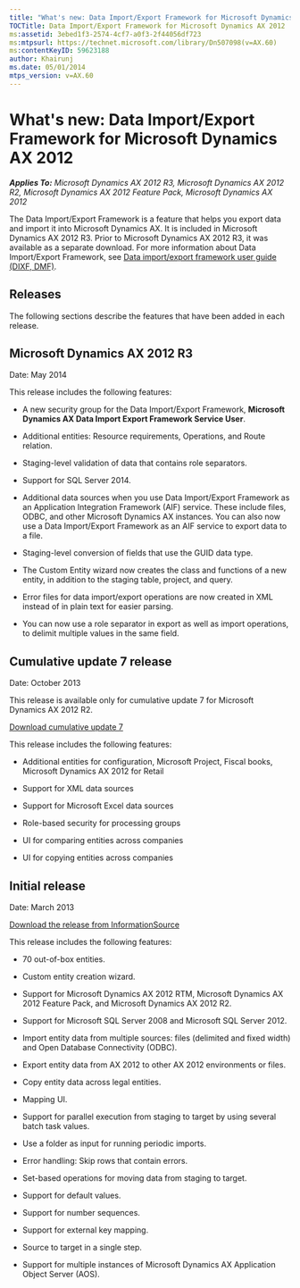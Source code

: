 ```yaml
---
title: "What's new: Data Import/Export Framework for Microsoft Dynamics AX 2012"
TOCTitle: Data Import/Export Framework for Microsoft Dynamics AX 2012
ms:assetid: 3ebed1f3-2574-4cf7-a0f3-2f44056df723
ms:mtpsurl: https://technet.microsoft.com/library/Dn507098(v=AX.60)
ms:contentKeyID: 59623188
author: Khairunj
ms.date: 05/01/2014
mtps_version: v=AX.60
---
```


# What's new: Data Import/Export Framework for Microsoft Dynamics AX 2012 


_**Applies To:** Microsoft Dynamics AX 2012 R3, Microsoft Dynamics AX 2012 R2, Microsoft Dynamics AX 2012 Feature Pack, Microsoft Dynamics AX 2012_

The Data Import/Export Framework is a feature that helps you export data and import it into Microsoft Dynamics AX. It is included in Microsoft Dynamics AX 2012 R3. Prior to Microsoft Dynamics AX 2012 R3, it was available as a separate download. For more information about Data Import/Export Framework, see [Data import/export framework user guide (DIXF, DMF)](data-import-export-framework-user-guide-dixf-dmf.md).

## Releases

The following sections describe the features that have been added in each release.

## Microsoft Dynamics AX 2012 R3

Date: May 2014

This release includes the following features:

  - A new security group for the Data Import/Export Framework, **Microsoft Dynamics AX Data Import Export Framework Service User**.

  - Additional entities: Resource requirements, Operations, and Route relation.

  - Staging-level validation of data that contains role separators.

  - Support for SQL Server 2014.

  - Additional data sources when you use Data Import/Export Framework as an Application Integration Framework (AIF) service. These include files, ODBC, and other Microsoft Dynamics AX instances. You can also now use a Data Import/Export Framework as an AIF service to export data to a file.

  - Staging-level conversion of fields that use the GUID data type.

  - The Custom Entity wizard now creates the class and functions of a new entity, in addition to the staging table, project, and query.

  - Error files for data import/export operations are now created in XML instead of in plain text for easier parsing.

  - You can now use a role separator in export as well as import operations, to delimit multiple values in the same field.

## Cumulative update 7 release

Date: October 2013

This release is available only for cumulative update 7 for Microsoft Dynamics AX 2012 R2.

[Download cumulative update 7](https://mbs2.microsoft.com/knowledgebase/kbdisplay.aspx?scid=kb%2cen-us%2c2885603)

This release includes the following features:

  - Additional entities for configuration, Microsoft Project, Fiscal books, Microsoft Dynamics AX 2012 for Retail

  - Support for XML data sources

  - Support for Microsoft Excel data sources

  - Role-based security for processing groups

  - UI for comparing entities across companies

  - UI for copying entities across companies

## Initial release

Date: March 2013

[Download the release from InformationSource](https://go.microsoft.com/fwlink/?linkid=255246)

This release includes the following features:

  - 70 out-of-box entities.

  - Custom entity creation wizard.

  - Support for Microsoft Dynamics AX 2012 RTM, Microsoft Dynamics AX 2012 Feature Pack, and Microsoft Dynamics AX 2012 R2.

  - Support for Microsoft SQL Server 2008 and Microsoft SQL Server 2012.

  - Import entity data from multiple sources: files (delimited and fixed width) and Open Database Connectivity (ODBC).

  - Export entity data from AX 2012 to other AX 2012 environments or files.

  - Copy entity data across legal entities.

  - Mapping UI.

  - Support for parallel execution from staging to target by using several batch task values.

  - Use a folder as input for running periodic imports.

  - Error handling: Skip rows that contain errors.

  - Set-based operations for moving data from staging to target.

  - Support for default values.

  - Support for number sequences.

  - Support for external key mapping.

  - Source to target in a single step.

  - Support for multiple instances of Microsoft Dynamics AX Application Object Server (AOS).

  


